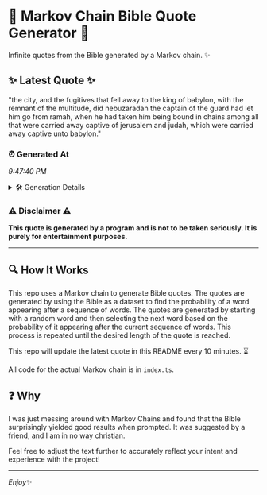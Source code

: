 # 📖 Markov Chain Bible Quote Generator 📖

Infinite quotes from the Bible generated by a Markov chain. ✨

## ✨ Latest Quote ✨
"the city, and the fugitives that fell away to the king of babylon, with the remnant of the multitude, did nebuzaradan the captain of the guard had let him go from ramah, when he had taken him being bound in chains among all that were carried away captive of jerusalem and judah, which were carried away captive unto babylon."

### ⏰ Generated At
*9:47:40 PM*

<details>
    <summary>🛠️ Generation Details</summary>
    <p>
        <strong>🌱 Seed:</strong> the<br>
        <strong>🔄 Iterations:</strong> 58<br>
        <strong>📜 Context History:</strong><br>[ the ]: city,<br>[ the, city, ]: and<br>[ the, city,, and ]: the<br>[ the, city,, and, the ]: fugitives<br>[ the, city,, and, the, fugitives ]: that<br>[ the, city,, and, the, fugitives, that ]: fell<br>[ city,, and, the, fugitives, that, fell ]: away<br>[ and, the, fugitives, that, fell, away ]: to<br>[ the, fugitives, that, fell, away, to ]: the<br>[ fugitives, that, fell, away, to, the ]: king<br>[ that, fell, away, to, the, king ]: of<br>[ fell, away, to, the, king, of ]: babylon,<br>[ away, to, the, king, of, babylon, ]: with<br>[ to, the, king, of, babylon,, with ]: the<br>[ the, king, of, babylon,, with, the ]: remnant<br>[ king, of, babylon,, with, the, remnant ]: of<br>[ of, babylon,, with, the, remnant, of ]: the<br>[ babylon,, with, the, remnant, of, the ]: multitude,<br>[ with, the, remnant, of, the, multitude, ]: did<br>[ the, remnant, of, the, multitude,, did ]: nebuzaradan<br>[ remnant, of, the, multitude,, did, nebuzaradan ]: the<br>[ of, the, multitude,, did, nebuzaradan, the ]: captain<br>[ the, multitude,, did, nebuzaradan, the, captain ]: of<br>[ multitude,, did, nebuzaradan, the, captain, of ]: the<br>[ did, nebuzaradan, the, captain, of, the ]: guard<br>[ nebuzaradan, the, captain, of, the, guard ]: had<br>[ the, captain, of, the, guard, had ]: let<br>[ captain, of, the, guard, had, let ]: him<br>[ of, the, guard, had, let, him ]: go<br>[ the, guard, had, let, him, go ]: from<br>[ guard, had, let, him, go, from ]: ramah,<br>[ had, let, him, go, from, ramah, ]: when<br>[ let, him, go, from, ramah,, when ]: he<br>[ him, go, from, ramah,, when, he ]: had<br>[ go, from, ramah,, when, he, had ]: taken<br>[ from, ramah,, when, he, had, taken ]: him<br>[ ramah,, when, he, had, taken, him ]: being<br>[ when, he, had, taken, him, being ]: bound<br>[ he, had, taken, him, being, bound ]: in<br>[ had, taken, him, being, bound, in ]: chains<br>[ taken, him, being, bound, in, chains ]: among<br>[ him, being, bound, in, chains, among ]: all<br>[ being, bound, in, chains, among, all ]: that<br>[ bound, in, chains, among, all, that ]: were<br>[ in, chains, among, all, that, were ]: carried<br>[ chains, among, all, that, were, carried ]: away<br>[ among, all, that, were, carried, away ]: captive<br>[ all, that, were, carried, away, captive ]: of<br>[ that, were, carried, away, captive, of ]: jerusalem<br>[ were, carried, away, captive, of, jerusalem ]: and<br>[ carried, away, captive, of, jerusalem, and ]: judah,<br>[ away, captive, of, jerusalem, and, judah, ]: which<br>[ captive, of, jerusalem, and, judah,, which ]: were<br>[ of, jerusalem, and, judah,, which, were ]: carried<br>[ jerusalem, and, judah,, which, were, carried ]: away<br>[ and, judah,, which, were, carried, away ]: captive<br>[ judah,, which, were, carried, away, captive ]: unto<br>[ which, were, carried, away, captive, unto ]: babylon.<br>
    </p>
</details>

### ⚠️ Disclaimer ⚠️
**This quote is generated by a program and is not to be taken seriously. It is purely for entertainment purposes.**

---

## 🔍 How It Works

This repo uses a Markov chain to generate Bible quotes. The quotes are generated by using the Bible as a dataset to find the probability of a word appearing after a sequence of words. The quotes are generated by starting with a random word and then selecting the next word based on the probability of it appearing after the current sequence of words. This process is repeated until the desired length of the quote is reached.

This repo will update the latest quote in this README every 10 minutes. ⏳

All code for the actual Markov chain is in `index.ts`.

## ❓ Why

I was just messing around with Markov Chains and found that the Bible surprisingly yielded good results when prompted. 
It was suggested by a friend, and I am in no way christian.

Feel free to adjust the text further to accurately reflect your intent and experience with the project!

---

*Enjoy*✨
